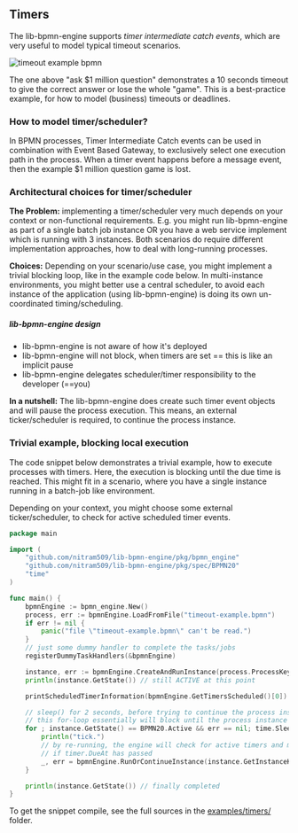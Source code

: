 
## Timers

The lib-bpmn-engine supports *timer intermediate catch events*,
which are very useful to model typical timeout scenarios.

![timeout example bpmn](./examples/timers/timeout-example.png)

The one above "ask $1 million question" demonstrates a 10 seconds timeout
to give the correct answer or lose the whole "game".
This is a best-practice example, for how to model (business) timeouts or deadlines.

### How to model timer/scheduler?

In BPMN processes, Timer Intermediate Catch events can be used in combination with
Event Based Gateway, to exclusively select one execution path in the process.
When a timer event happens before a message event, then the example $1 million question game is lost. 

### Architectural choices for timer/scheduler

**The Problem:** implementing a timer/scheduler very much depends on your context or non-functional requirements.
E.g. you might run lib-bpmn-engine as part of a single batch job instance OR you have a web service 
implement which is running with 3 instances. Both scenarios do require different implementation approaches,
how to deal with long-running processes.

**Choices:** Depending on your scenario/use case, you might implement a trivial blocking loop,
like in the example code below. 
In multi-instance environments, you might better use a central scheduler, to avoid each instance of the
application (using lib-bpmn-engine) is doing its own un-coordinated timing/scheduling.

##### lib-bpmn-engine design

* lib-bpmn-engine is not aware of how it's deployed
* lib-bpmn-engine will not block, when timers are set == this is like an implicit pause
* lib-bpmn-engine delegates scheduler/timer responsibility to the developer (==you)

**In a nutshell:** 
The lib-bpmn-engine does create such timer event objects and will pause the process execution.
This means, an external ticker/scheduler is required, to continue the process instance.


### Trivial example, blocking local execution

The code snippet below demonstrates a trivial example, how to execute processes with timers.
Here, the execution is blocking until the due time is reached.
This might fit in a scenario, where you have a single instance running in a batch-job like environment.

Depending on your context, you might choose some external ticker/scheduler,
to check for active scheduled timer events.

<!-- MARKDOWN-AUTO-DOCS:START (CODE:src=./examples/timers/timers.go) -->
<!-- The below code snippet is automatically added from ./examples/timers/timers.go -->
```go
package main

import (
	"github.com/nitram509/lib-bpmn-engine/pkg/bpmn_engine"
	"github.com/nitram509/lib-bpmn-engine/pkg/spec/BPMN20"
	"time"
)

func main() {
	bpmnEngine := bpmn_engine.New()
	process, err := bpmnEngine.LoadFromFile("timeout-example.bpmn")
	if err != nil {
		panic("file \"timeout-example.bpmn\" can't be read.")
	}
	// just some dummy handler to complete the tasks/jobs
	registerDummyTaskHandlers(&bpmnEngine)

	instance, err := bpmnEngine.CreateAndRunInstance(process.ProcessKey, nil)
	println(instance.GetState()) // still ACTIVE at this point

	printScheduledTimerInformation(bpmnEngine.GetTimersScheduled()[0])

	// sleep() for 2 seconds, before trying to continue the process instance
	// this for-loop essentially will block until the process instance has completed OR an error occurred
	for ; instance.GetState() == BPMN20.Active && err == nil; time.Sleep(2 * time.Second) {
		println("tick.")
		// by re-running, the engine will check for active timers and might continue execution,
		// if timer.DueAt has passed
		_, err = bpmnEngine.RunOrContinueInstance(instance.GetInstanceKey())
	}

	println(instance.GetState()) // finally completed
}
```
<!-- MARKDOWN-AUTO-DOCS:END -->

To get the snippet compile, see the full sources in the
[examples/timers/](./examples/timers/) folder.
